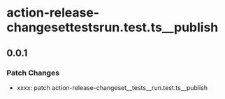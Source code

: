 # action-release-changeset**tests**run.test.ts__publish

## 0.0.1

### Patch Changes

- xxxx: patch action-release-changeset__tests__run.test.ts__publish